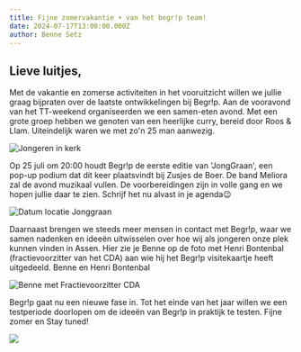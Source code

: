 ```yaml
---
title: Fijne zomervakantie ☀️ van het begr!p team!
date: 2024-07-17T13:00:00.000Z
author: Benne Setz
---
```

## Lieve luitjes,

Met de vakantie en zomerse activiteiten in het vooruitzicht willen we jullie graag bijpraten over de laatste ontwikkelingen bij Begr!p. Aan de vooravond van het TT-weekend organiseerden we een samen-eten avond. Met een grote groep hebben we genoten van een heerlijke curry, bereid door Roos & LIam. Uiteindelijk waren we met zo'n 25 man aanwezig.

![Jongeren in kerk](/img/mensen-kerk.png#center)


Op 25 juli om 20:00 houdt Begr!p de eerste editie van 'JongGraan', een pop-up podium dat dit keer plaatsvindt bij Zusjes de Boer. De band Meliora zal de avond muzikaal vullen. De voorbereidingen zijn in volle gang en we hopen jullie daar te zien. Schrijf het nu alvast in je agenda😉

![Datum locatie Jonggraan](/img/jonggraan.jpg#center)

Daarnaast brengen we steeds meer mensen in contact met Begr!p, waar we samen nadenken en ideeën uitwisselen over hoe wij als jongeren onze plek kunnen vinden in Assen. Hier zie je Benne op de foto met Henri Bontenbal (fractievoorzitter van het CDA) aan wie hij het Begr!p visitekaartje heeft uitgedeeld.
Benne en Henri Bontenbal

![Benne met Fractievoorzitter CDA](/img/cda.png#center)

Begr!p gaat nu een nieuwe fase in. Tot het einde van het jaar willen we een testperiode doorlopen om de ideeën van Begr!p in praktijk te testen. Fijne zomer en Stay tuned!

![](/img/krant.png#center)
